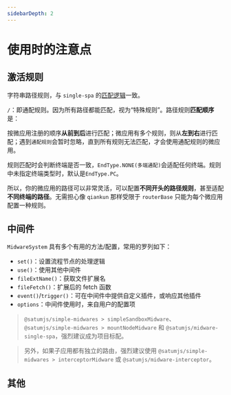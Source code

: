 ```yaml
---
sidebarDepth: 2
---
```


# 使用时的注意点

## 激活规则

字符串路径规则，与 `single-spa` 的[匹配逻辑](https://single-spa.js.org/docs/api#configuration-object)一致。

`/`：即通配规则。因为所有路径都能匹配，视为“特殊规则”。路径规则**匹配顺序**是：

按微应用注册的顺序**从前到后**进行匹配；微应用有多个规则，则从**左到右**进行匹配；遇到`通配规则`会暂时忽略，直到所有规则无法匹配，才会使用通配规则的微应用。

规则匹配时会判断终端是否一致，`EndType.NONE(多端通配)`会适配任何终端。规则中未指定终端类型时，默认是`EndType.PC`。

所以，你的微应用的路径可以非常灵活，可以配置**不同开头的路径规则**，甚至适配**不同终端的路径**。无需担心像 `qiankun` 那样受限于 `routerBase` 只能为每个微应用配置一种规则。

## 中间件

`MidwareSystem` 具有多个有用的方法/配置，常用的罗列如下：

- `set()`：设置流程节点的处理逻辑
- `use()`：使用其他中间件
- `fileExtName()`：获取文件扩展名
- `fileFetch()`：扩展后的 fetch 函数
- `event()`/`trigger()`：可在中间件中提供自定义插件，或响应其他插件
- `options`：中间件使用时，来自用户的配置项

> `@satumjs/simple-midwares > simpleSandboxMidware`、`@satumjs/simple-midwares > mountNodeMidware` 和 `@satumjs/midware-single-spa`，强烈建议成为项目标配。

> 另外，如果子应用都有独立的路由，强烈建议使用 `@satumjs/simple-midwares > interceptorMidware` 或 `@satumjs/midware-interceptor`。

## 其他
